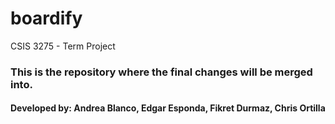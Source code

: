 # boardify
CSIS 3275 - Term  Project

### This is the repository where the final changes will be merged into.

#### Developed by: Andrea Blanco, Edgar Esponda, Fikret Durmaz, Chris Ortilla

